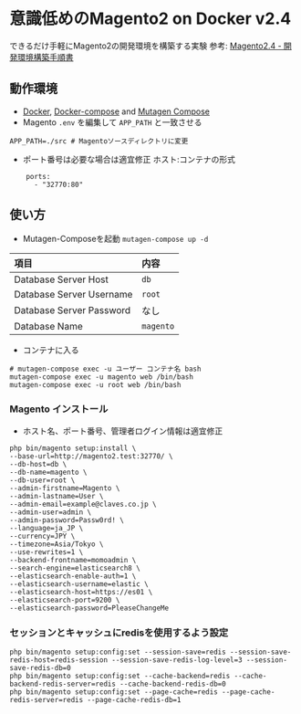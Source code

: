 # 意識低めのMagento2 on Docker v2.4
できるだけ手軽にMagento2の開発環境を構築する実験
参考: [Magento2.4 - 開発環境構築手順書](https://claves.notepm.jp/page/34d8cac0c1)

## 動作環境

- [Docker](https://docs.docker.com/docker-for-mac/install/), [Docker-compose](https://docs.docker.com/compose/install/#install-compose) and [Mutagen Compose](https://github.com/mutagen-io/mutagen-compose)
- Magento `.env` を編集して `APP_PATH` と一致させる

```
APP_PATH=./src # Magentoソースディレクトリに変更
```

- ポート番号は必要な場合は適宜修正 ホスト:コンテナの形式
```
    ports:
      - "32770:80"
```


## 使い方
- Mutagen-Composeを起動 `mutagen-compose up -d`

| 項目 | 内容 |
|:--|:--|
| Database Server Host | `db` |
| Database Server Username | `root` |
| Database Server Password | なし |
| Database Name | `magento` |

- コンテナに入る
```
# mutagen-compose exec -u ユーザー コンテナ名 bash
mutagen-compose exec -u magento web /bin/bash
mutagen-compose exec -u root web /bin/bash
```

### Magento インストール

- ホスト名、ポート番号、管理者ログイン情報は適宜修正

```
php bin/magento setup:install \
--base-url=http://magento2.test:32770/ \
--db-host=db \
--db-name=magento \
--db-user=root \
--admin-firstname=Magento \
--admin-lastname=User \
--admin-email=example@claves.co.jp \
--admin-user=admin \
--admin-password=Passw0rd! \
--language=ja_JP \
--currency=JPY \
--timezone=Asia/Tokyo \
--use-rewrites=1 \
--backend-frontname=momoadmin \
--search-engine=elasticsearch8 \
--elasticsearch-enable-auth=1 \
--elasticsearch-username=elastic \
--elasticsearch-host=https://es01 \
--elasticsearch-port=9200 \
--elasticsearch-password=PleaseChangeMe 
```

### セッションとキャッシュにredisを使用するよう設定

```
php bin/magento setup:config:set --session-save=redis --session-save-redis-host=redis-session --session-save-redis-log-level=3 --session-save-redis-db=0
php bin/magento setup:config:set --cache-backend=redis --cache-backend-redis-server=redis --cache-backend-redis-db=0
php bin/magento setup:config:set --page-cache=redis --page-cache-redis-server=redis --page-cache-redis-db=1
```